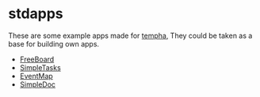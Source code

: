 # stdapps

These are some example apps made for [tempha](http://github.com/temphia/temphia), They could be taken as a base for building own apps.


- [FreeBoard](./docs/freeboard.md)
- [SimpleTasks](./docs/simpletasks.md)
- [EventMap](./docs/freeboard.md)
- [SimpleDoc](./docs/simpledoc.md)